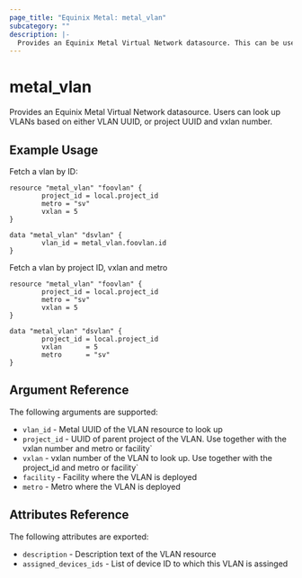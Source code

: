```yaml
---
page_title: "Equinix Metal: metal_vlan"
subcategory: ""
description: |-
  Provides an Equinix Metal Virtual Network datasource. This can be used to read vlans.
---
```


# metal_vlan

Provides an Equinix Metal Virtual Network datasource. Users can look up VLANs based on either VLAN UUID, or project UUID and vxlan number.

## Example Usage

Fetch a vlan by ID:

```hcl
resource "metal_vlan" "foovlan" {
        project_id = local.project_id
        metro = "sv"
        vxlan = 5
}

data "metal_vlan" "dsvlan" {
        vlan_id = metal_vlan.foovlan.id
}
```

Fetch a vlan by project ID, vxlan and metro

```hcl
resource "metal_vlan" "foovlan" {
        project_id = local.project_id
        metro = "sv"
        vxlan = 5
}

data "metal_vlan" "dsvlan" {
        project_id = local.project_id
        vxlan      = 5
        metro      = "sv"
}
```

## Argument Reference

The following arguments are supported:

* `vlan_id` - Metal UUID of the VLAN resource to look up
* `project_id` - UUID of parent project of the VLAN. Use together with the vxlan number and metro or facility`
* `vxlan` - vxlan number of the VLAN to look up. Use together with the project_id and metro or facility`
* `facility` - Facility where the VLAN is deployed
* `metro` - Metro where the VLAN is deployed


## Attributes Reference

The following attributes are exported:

* `description` - Description text of the VLAN resource
* `assigned_devices_ids` - List of device ID to which this VLAN is assinged
